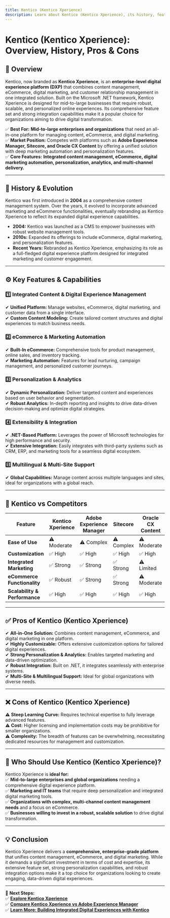 ```yaml
---
title: Kentico (Kentico Xperience)
description: Learn about Kentico (Kentico Xperience), its history, features, and how it compares to other enterprise content management platforms.
---
```


# **Kentico (Kentico Xperience): Overview, History, Pros & Cons**

## **📌 Overview**  
Kentico, now branded as **Kentico Xperience**, is an **enterprise-level digital experience platform (DXP)** that combines content management, eCommerce, digital marketing, and customer relationship management in one integrated solution. Built on the Microsoft .NET framework, Kentico Xperience is designed for mid-to-large businesses that require robust, scalable, and personalized online experiences. Its comprehensive feature set and strong integration capabilities make it a popular choice for organizations aiming to drive digital transformation.

✅ **Best For:** **Mid-to-large enterprises and organizations** that need an all-in-one platform for managing content, eCommerce, and digital marketing.  
✅ **Market Position:** Competes with platforms such as **Adobe Experience Manager, Sitecore, and Oracle CX Content** by offering a unified solution with deep marketing automation and personalization features.  
✅ **Core Features:** **Integrated content management, eCommerce, digital marketing automation, personalization, analytics, and multi-channel delivery.**

---

## **📜 History & Evolution**  
Kentico was first introduced in **2004** as a comprehensive content management system. Over the years, it evolved to incorporate advanced marketing and eCommerce functionalities, eventually rebranding as Kentico Xperience to reflect its expanded digital experience capabilities.

- **2004:** Kentico was launched as a CMS to empower businesses with robust website management tools.
- **2010s:** Expanded its offerings to include eCommerce, digital marketing, and personalization features.
- **Recent Years:** Rebranded as Kentico Xperience, emphasizing its role as a full-fledged digital experience platform designed for integrated marketing and customer engagement.

---

## **⚙️ Key Features & Capabilities**

### **1️⃣ Integrated Content & Digital Experience Management**  
✔ **Unified Platform:** Manage websites, eCommerce, digital marketing, and customer data from a single interface.  
✔ **Custom Content Modeling:** Create tailored content structures and digital experiences to match business needs.

### **2️⃣ eCommerce & Marketing Automation**  
✔ **Built-In eCommerce:** Comprehensive tools for product management, online sales, and inventory tracking.  
✔ **Marketing Automation:** Features for lead nurturing, campaign management, and personalized customer journeys.

### **3️⃣ Personalization & Analytics**  
✔ **Dynamic Personalization:** Deliver targeted content and experiences based on user behavior and segmentation.  
✔ **Robust Analytics:** In-depth reporting and insights to drive data-driven decision-making and optimize digital strategies.

### **4️⃣ Extensibility & Integration**  
✔ **.NET-Based Platform:** Leverages the power of Microsoft technologies for high performance and security.  
✔ **Extensive Integration:** Easily integrates with third-party systems such as CRM, ERP, and marketing tools for a seamless digital ecosystem.

### **5️⃣ Multilingual & Multi-Site Support**  
✔ **Global Capabilities:** Manage content across multiple languages and sites, ideal for organizations with a global reach.

---

## **🔄 Kentico vs Competitors**

| Feature                   | Kentico Xperience   | Adobe Experience Manager | Sitecore            | Oracle CX Content  |
|---------------------------|---------------------|--------------------------|---------------------|--------------------|
| **Ease of Use**           | ⚠ Moderate         | ⚠ Complex               | ⚠ Complex           | ⚠ Moderate         |
| **Customization**         | ✅ High            | ✅ High                  | ✅ High             | ✅ High            |
| **Integrated Marketing**  | ✅ Strong          | ✅ Strong                | ✅ Strong           | ⚠ Limited          |
| **eCommerce Functionality** | ✅ Robust        | ✅ Strong                | ✅ Strong           | ⚠ Moderate         |
| **Scalability & Performance** | ✅ High      | ✅ High                  | ✅ High             | ✅ High            |

---

## **✅ Pros of Kentico (Kentico Xperience)**  
✔ **All-in-One Solution:** Combines content management, eCommerce, and digital marketing in one platform.  
✔ **Highly Customizable:** Offers extensive customization options for tailored digital experiences.  
✔ **Strong Personalization & Analytics:** Enables targeted marketing and data-driven optimization.  
✔ **Robust Integration:** Built on .NET, it integrates seamlessly with enterprise systems.  
✔ **Multi-Site & Multilingual Support:** Ideal for global organizations with diverse needs.

---

## **❌ Cons of Kentico (Kentico Xperience)**  
⚠ **Steep Learning Curve:** Requires technical expertise to fully leverage advanced features.  
⚠ **Cost:** Higher licensing and implementation costs may be prohibitive for smaller organizations.  
⚠ **Complexity:** The breadth of features can be overwhelming, necessitating dedicated resources for management and customization.

---

## **🎯 Who Should Use Kentico (Kentico Xperience)?**  
Kentico Xperience is **ideal for:**  
✅ **Mid-to-large enterprises and global organizations** needing a comprehensive digital experience platform.  
✅ **Marketing and IT teams** that require deep personalization and integrated digital marketing tools.  
✅ **Organizations with complex, multi-channel content management needs** and a focus on eCommerce.  
✅ **Businesses willing to invest in a robust, scalable solution** to drive digital transformation.

---

## **💡 Conclusion**  
Kentico Xperience delivers a **comprehensive, enterprise-grade platform** that unifies content management, eCommerce, and digital marketing. While it demands a significant investment in terms of cost and expertise, its extensive feature set, strong personalization capabilities, and robust integration options make it a top choice for organizations looking to create engaging, data-driven digital experiences.

---

🚀 **Next Steps:**  
✅ **[Explore Kentico Xperience](https://www.kentico.com/)**  
✅ **[Compare Kentico Xperience vs Adobe Experience Manager](#)**  
✅ **[Learn More: Building Integrated Digital Experiences with Kentico](#)**
